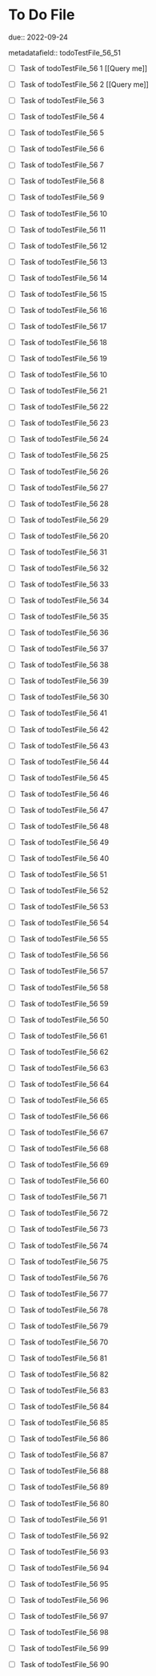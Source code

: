 # To Do File

due:: 2022-09-24

metadatafield:: todoTestFile_56_51

- [ ] Task of todoTestFile_56 1 [[Query me]]
- [ ] Task of todoTestFile_56 2 [[Query me]]
- [ ] Task of todoTestFile_56 3
- [ ] Task of todoTestFile_56 4
- [ ] Task of todoTestFile_56 5
- [ ] Task of todoTestFile_56 6
- [ ] Task of todoTestFile_56 7
- [ ] Task of todoTestFile_56 8
- [ ] Task of todoTestFile_56 9
- [ ] Task of todoTestFile_56 10

- [ ] Task of todoTestFile_56 11 
- [ ] Task of todoTestFile_56 12 
- [ ] Task of todoTestFile_56 13
- [ ] Task of todoTestFile_56 14
- [ ] Task of todoTestFile_56 15
- [ ] Task of todoTestFile_56 16
- [ ] Task of todoTestFile_56 17
- [ ] Task of todoTestFile_56 18
- [ ] Task of todoTestFile_56 19
- [ ] Task of todoTestFile_56 10

- [ ] Task of todoTestFile_56 21 
- [ ] Task of todoTestFile_56 22 
- [ ] Task of todoTestFile_56 23
- [ ] Task of todoTestFile_56 24
- [ ] Task of todoTestFile_56 25
- [ ] Task of todoTestFile_56 26
- [ ] Task of todoTestFile_56 27
- [ ] Task of todoTestFile_56 28
- [ ] Task of todoTestFile_56 29
- [ ] Task of todoTestFile_56 20

- [ ] Task of todoTestFile_56 31 
- [ ] Task of todoTestFile_56 32 
- [ ] Task of todoTestFile_56 33
- [ ] Task of todoTestFile_56 34
- [ ] Task of todoTestFile_56 35
- [ ] Task of todoTestFile_56 36
- [ ] Task of todoTestFile_56 37
- [ ] Task of todoTestFile_56 38
- [ ] Task of todoTestFile_56 39
- [ ] Task of todoTestFile_56 30

- [ ] Task of todoTestFile_56 41 
- [ ] Task of todoTestFile_56 42 
- [ ] Task of todoTestFile_56 43
- [ ] Task of todoTestFile_56 44
- [ ] Task of todoTestFile_56 45
- [ ] Task of todoTestFile_56 46
- [ ] Task of todoTestFile_56 47
- [ ] Task of todoTestFile_56 48
- [ ] Task of todoTestFile_56 49
- [ ] Task of todoTestFile_56 40

- [ ] Task of todoTestFile_56 51 
- [ ] Task of todoTestFile_56 52 
- [ ] Task of todoTestFile_56 53
- [ ] Task of todoTestFile_56 54
- [ ] Task of todoTestFile_56 55
- [ ] Task of todoTestFile_56 56
- [ ] Task of todoTestFile_56 57
- [ ] Task of todoTestFile_56 58
- [ ] Task of todoTestFile_56 59
- [ ] Task of todoTestFile_56 50

- [ ] Task of todoTestFile_56 61 
- [ ] Task of todoTestFile_56 62 
- [ ] Task of todoTestFile_56 63
- [ ] Task of todoTestFile_56 64
- [ ] Task of todoTestFile_56 65
- [ ] Task of todoTestFile_56 66
- [ ] Task of todoTestFile_56 67
- [ ] Task of todoTestFile_56 68
- [ ] Task of todoTestFile_56 69
- [ ] Task of todoTestFile_56 60

- [ ] Task of todoTestFile_56 71 
- [ ] Task of todoTestFile_56 72 
- [ ] Task of todoTestFile_56 73
- [ ] Task of todoTestFile_56 74
- [ ] Task of todoTestFile_56 75
- [ ] Task of todoTestFile_56 76
- [ ] Task of todoTestFile_56 77
- [ ] Task of todoTestFile_56 78
- [ ] Task of todoTestFile_56 79
- [ ] Task of todoTestFile_56 70


- [ ] Task of todoTestFile_56 81 
- [ ] Task of todoTestFile_56 82 
- [ ] Task of todoTestFile_56 83
- [ ] Task of todoTestFile_56 84
- [ ] Task of todoTestFile_56 85
- [ ] Task of todoTestFile_56 86
- [ ] Task of todoTestFile_56 87
- [ ] Task of todoTestFile_56 88
- [ ] Task of todoTestFile_56 89
- [ ] Task of todoTestFile_56 80


- [ ] Task of todoTestFile_56 91 
- [ ] Task of todoTestFile_56 92 
- [ ] Task of todoTestFile_56 93
- [ ] Task of todoTestFile_56 94
- [ ] Task of todoTestFile_56 95
- [ ] Task of todoTestFile_56 96
- [ ] Task of todoTestFile_56 97
- [ ] Task of todoTestFile_56 98
- [ ] Task of todoTestFile_56 99
- [ ] Task of todoTestFile_56 90
